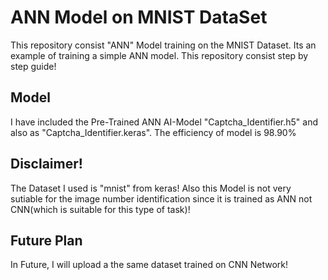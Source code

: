 # ANN Model on MNIST DataSet
This repository consist "ANN" Model training on the MNIST Dataset. Its an example of training a simple ANN model. This repository consist step by step guide!
## Model
I have included the Pre-Trained ANN AI-Model "Captcha_Identifier.h5" and also as "Captcha_Identifier.keras". The efficiency of model is 98.90%
## Disclaimer!
The Dataset I used is "mnist" from keras!
Also this Model is not very sutiable for the image number identification since it is trained as ANN not CNN(which is suitable for this type of task)!
## Future Plan
In Future, I will upload a the same dataset trained on CNN Network!
